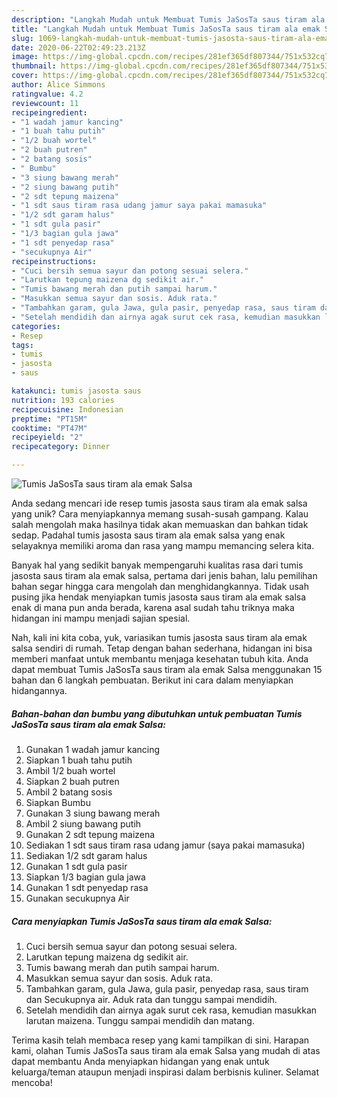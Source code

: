 ```yaml
---
description: "Langkah Mudah untuk Membuat Tumis JaSosTa saus tiram ala emak Salsa Anti Gagal"
title: "Langkah Mudah untuk Membuat Tumis JaSosTa saus tiram ala emak Salsa Anti Gagal"
slug: 1069-langkah-mudah-untuk-membuat-tumis-jasosta-saus-tiram-ala-emak-salsa-anti-gagal
date: 2020-06-22T02:49:23.213Z
image: https://img-global.cpcdn.com/recipes/281ef365df807344/751x532cq70/tumis-jasosta-saus-tiram-ala-emak-salsa-foto-resep-utama.jpg
thumbnail: https://img-global.cpcdn.com/recipes/281ef365df807344/751x532cq70/tumis-jasosta-saus-tiram-ala-emak-salsa-foto-resep-utama.jpg
cover: https://img-global.cpcdn.com/recipes/281ef365df807344/751x532cq70/tumis-jasosta-saus-tiram-ala-emak-salsa-foto-resep-utama.jpg
author: Alice Simmons
ratingvalue: 4.2
reviewcount: 11
recipeingredient:
- "1 wadah jamur kancing"
- "1 buah tahu putih"
- "1/2 buah wortel"
- "2 buah putren"
- "2 batang sosis"
- " Bumbu"
- "3 siung bawang merah"
- "2 siung bawang putih"
- "2 sdt tepung maizena"
- "1 sdt saus tiram rasa udang jamur saya pakai mamasuka"
- "1/2 sdt garam halus"
- "1 sdt gula pasir"
- "1/3 bagian gula jawa"
- "1 sdt penyedap rasa"
- "secukupnya Air"
recipeinstructions:
- "Cuci bersih semua sayur dan potong sesuai selera."
- "Larutkan tepung maizena dg sedikit air."
- "Tumis bawang merah dan putih sampai harum."
- "Masukkan semua sayur dan sosis. Aduk rata."
- "Tambahkan garam, gula Jawa, gula pasir, penyedap rasa, saus tiram dan Secukupnya air. Aduk rata dan tunggu sampai mendidih."
- "Setelah mendidih dan airnya agak surut cek rasa, kemudian masukkan larutan maizena. Tunggu sampai mendidih dan matang."
categories:
- Resep
tags:
- tumis
- jasosta
- saus

katakunci: tumis jasosta saus 
nutrition: 193 calories
recipecuisine: Indonesian
preptime: "PT15M"
cooktime: "PT47M"
recipeyield: "2"
recipecategory: Dinner

---
```



![Tumis JaSosTa saus tiram ala emak Salsa](https://img-global.cpcdn.com/recipes/281ef365df807344/751x532cq70/tumis-jasosta-saus-tiram-ala-emak-salsa-foto-resep-utama.jpg)

Anda sedang mencari ide resep tumis jasosta saus tiram ala emak salsa yang unik? Cara menyiapkannya memang susah-susah gampang. Kalau salah mengolah maka hasilnya tidak akan memuaskan dan bahkan tidak sedap. Padahal tumis jasosta saus tiram ala emak salsa yang enak selayaknya memiliki aroma dan rasa yang mampu memancing selera kita.



Banyak hal yang sedikit banyak mempengaruhi kualitas rasa dari tumis jasosta saus tiram ala emak salsa, pertama dari jenis bahan, lalu pemilihan bahan segar hingga cara mengolah dan menghidangkannya. Tidak usah pusing jika hendak menyiapkan tumis jasosta saus tiram ala emak salsa enak di mana pun anda berada, karena asal sudah tahu triknya maka hidangan ini mampu menjadi sajian spesial.


Nah, kali ini kita coba, yuk, variasikan tumis jasosta saus tiram ala emak salsa sendiri di rumah. Tetap dengan bahan sederhana, hidangan ini bisa memberi manfaat untuk membantu menjaga kesehatan tubuh kita. Anda dapat membuat Tumis JaSosTa saus tiram ala emak Salsa menggunakan 15 bahan dan 6 langkah pembuatan. Berikut ini cara dalam menyiapkan hidangannya.

<!--inarticleads1-->

##### Bahan-bahan dan bumbu yang dibutuhkan untuk pembuatan Tumis JaSosTa saus tiram ala emak Salsa:

1. Gunakan 1 wadah jamur kancing
1. Siapkan 1 buah tahu putih
1. Ambil 1/2 buah wortel
1. Siapkan 2 buah putren
1. Ambil 2 batang sosis
1. Siapkan  Bumbu
1. Gunakan 3 siung bawang merah
1. Ambil 2 siung bawang putih
1. Gunakan 2 sdt tepung maizena
1. Sediakan 1 sdt saus tiram rasa udang jamur (saya pakai mamasuka)
1. Sediakan 1/2 sdt garam halus
1. Gunakan 1 sdt gula pasir
1. Siapkan 1/3 bagian gula jawa
1. Gunakan 1 sdt penyedap rasa
1. Gunakan secukupnya Air




<!--inarticleads2-->

##### Cara menyiapkan Tumis JaSosTa saus tiram ala emak Salsa:

1. Cuci bersih semua sayur dan potong sesuai selera.
1. Larutkan tepung maizena dg sedikit air.
1. Tumis bawang merah dan putih sampai harum.
1. Masukkan semua sayur dan sosis. Aduk rata.
1. Tambahkan garam, gula Jawa, gula pasir, penyedap rasa, saus tiram dan Secukupnya air. Aduk rata dan tunggu sampai mendidih.
1. Setelah mendidih dan airnya agak surut cek rasa, kemudian masukkan larutan maizena. Tunggu sampai mendidih dan matang.




Terima kasih telah membaca resep yang kami tampilkan di sini. Harapan kami, olahan Tumis JaSosTa saus tiram ala emak Salsa yang mudah di atas dapat membantu Anda menyiapkan hidangan yang enak untuk keluarga/teman ataupun menjadi inspirasi dalam berbisnis kuliner. Selamat mencoba!
